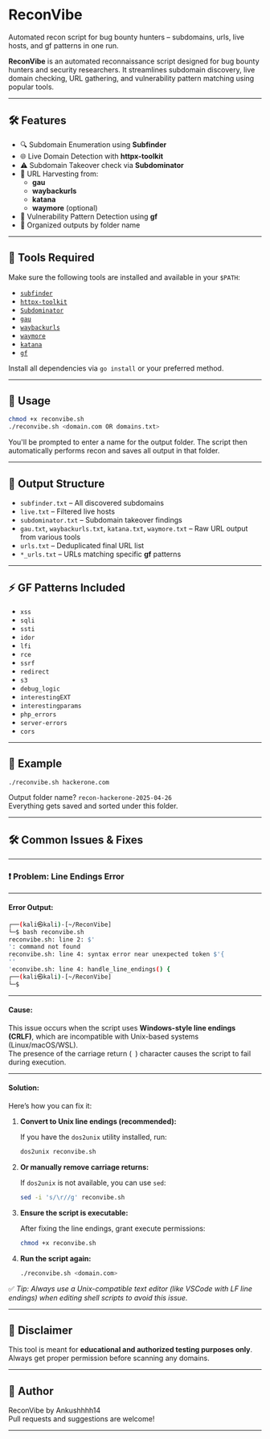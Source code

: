 # ReconVibe
Automated recon script for bug bounty hunters – subdomains, urls, live hosts, and gf patterns in one run.

**ReconVibe** is an automated reconnaissance script designed for bug bounty hunters and security researchers. It streamlines subdomain discovery, live domain checking, URL gathering, and vulnerability pattern matching using popular tools.

---

## 🛠 Features

- 🔍 Subdomain Enumeration using **Subfinder**
- 🌐 Live Domain Detection with **httpx-toolkit**
- ⚠️ Subdomain Takeover check via **Subdominator**
- 📜 URL Harvesting from:
  - **gau**
  - **waybackurls**
  - **katana**
  - **waymore** (optional)
- 🎯 Vulnerability Pattern Detection using **gf**
- 📁 Organized outputs by folder name

---

## 🚀 Tools Required

Make sure the following tools are installed and available in your `$PATH`:

- [`subfinder`](https://github.com/projectdiscovery/subfinder)
- [`httpx-toolkit`](https://github.com/projectdiscovery/httpx)
- [`Subdominator`](https://github.com/ProjectAnte/Subdominator)
- [`gau`](https://github.com/lc/gau)
- [`waybackurls`](https://github.com/tomnomnom/waybackurls)
- [`waymore`](https://github.com/xnl-h4ck3r/waymore)
- [`katana`](https://github.com/projectdiscovery/katana)
- [`gf`](https://github.com/tomnomnom/gf)

Install all dependencies via `go install` or your preferred method.

---

## 🧪 Usage

```bash
chmod +x reconvibe.sh
./reconvibe.sh <domain.com OR domains.txt>
```

You'll be prompted to enter a name for the output folder. The script then automatically performs recon and saves all output in that folder.

---

## 📂 Output Structure

- `subfinder.txt` – All discovered subdomains
- `live.txt` – Filtered live hosts
- `subdominator.txt` – Subdomain takeover findings
- `gau.txt`, `waybackurls.txt`, `katana.txt`, `waymore.txt` – Raw URL output from various tools
- `urls.txt` – Deduplicated final URL list
- `*_urls.txt` – URLs matching specific **gf** patterns

---

## ⚡ GF Patterns Included

- `xss`
- `sqli`
- `ssti`
- `idor`
- `lfi`
- `rce`
- `ssrf`
- `redirect`
- `s3`
- `debug_logic`
- `interestingEXT`
- `interestingparams`
- `php_errors`
- `server-errors`
- `cors`

---

## 📌 Example

```bash
./reconvibe.sh hackerone.com
```

Output folder name? `recon-hackerone-2025-04-26`  
Everything gets saved and sorted under this folder.

---

## 🛠 Common Issues & Fixes

---

### ❗ Problem: Line Endings Error

---

#### Error Output:

```bash
┌──(kali㉿kali)-[~/ReconVibe]
└─$ bash reconvibe.sh
reconvibe.sh: line 2: $'
': command not found
reconvibe.sh: line 4: syntax error near unexpected token $'{
''
'econvibe.sh: line 4: handle_line_endings() {
┌──(kali㉿kali)-[~/ReconVibe]
└─$
```

---

#### Cause:

This issue occurs when the script uses **Windows-style line endings (CRLF)**, which are incompatible with Unix-based systems (Linux/macOS/WSL).  
The presence of the carriage return (`
`) character causes the script to fail during execution.

---

#### Solution:

Here’s how you can fix it:

1. **Convert to Unix line endings (recommended):**

   If you have the `dos2unix` utility installed, run:

   ```bash
   dos2unix reconvibe.sh
   ```

2. **Or manually remove carriage returns:**

   If `dos2unix` is not available, you can use `sed`:

   ```bash
   sed -i 's/\r//g' reconvibe.sh

   ```

3. **Ensure the script is executable:**

   After fixing the line endings, grant execute permissions:

   ```bash
   chmod +x reconvibe.sh
   ```

4. **Run the script again:**

   ```bash
   ./reconvibe.sh <domain.com>
   ```

✅ _Tip: Always use a Unix-compatible text editor (like VSCode with LF line endings) when editing shell scripts to avoid this issue._

---

## 📢 Disclaimer

This tool is meant for **educational and authorized testing purposes only**. Always get proper permission before scanning any domains.

---

## 👤 Author

ReconVibe by Ankushhhh14  
Pull requests and suggestions are welcome!

---
